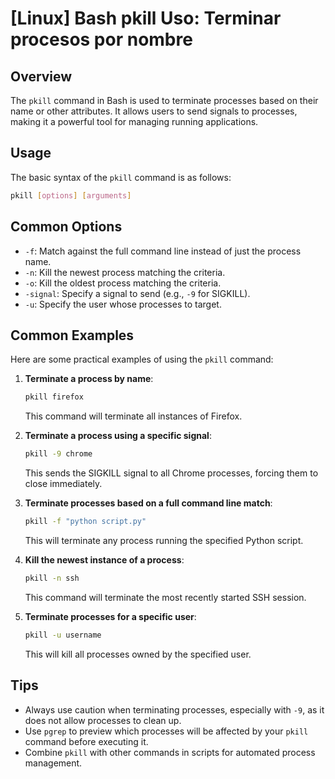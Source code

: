 # [Linux] Bash pkill Uso: Terminar procesos por nombre

## Overview
The `pkill` command in Bash is used to terminate processes based on their name or other attributes. It allows users to send signals to processes, making it a powerful tool for managing running applications.

## Usage
The basic syntax of the `pkill` command is as follows:

```bash
pkill [options] [arguments]
```

## Common Options
- `-f`: Match against the full command line instead of just the process name.
- `-n`: Kill the newest process matching the criteria.
- `-o`: Kill the oldest process matching the criteria.
- `-signal`: Specify a signal to send (e.g., `-9` for SIGKILL).
- `-u`: Specify the user whose processes to target.

## Common Examples
Here are some practical examples of using the `pkill` command:

1. **Terminate a process by name**:
   ```bash
   pkill firefox
   ```
   This command will terminate all instances of Firefox.

2. **Terminate a process using a specific signal**:
   ```bash
   pkill -9 chrome
   ```
   This sends the SIGKILL signal to all Chrome processes, forcing them to close immediately.

3. **Terminate processes based on a full command line match**:
   ```bash
   pkill -f "python script.py"
   ```
   This will terminate any process running the specified Python script.

4. **Kill the newest instance of a process**:
   ```bash
   pkill -n ssh
   ```
   This command will terminate the most recently started SSH session.

5. **Terminate processes for a specific user**:
   ```bash
   pkill -u username
   ```
   This will kill all processes owned by the specified user.

## Tips
- Always use caution when terminating processes, especially with `-9`, as it does not allow processes to clean up.
- Use `pgrep` to preview which processes will be affected by your `pkill` command before executing it.
- Combine `pkill` with other commands in scripts for automated process management.